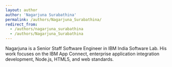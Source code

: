 ```yaml
---
layout: author
author: 'Nagarjuna Surabathina'
permalink: /authors/Nagarjuna_Surabathina/
redirect_from:
  - /authors/nagarjuna_surabathina
  - /authors/Nagarjuna_Surabathina
---
```


Nagarjuna is a Senior Staff Software Engineer in IBM India Software Lab. His work focuses on the IBM App Connect, enterprise application integration development, Node.js, HTML5, and web standards.